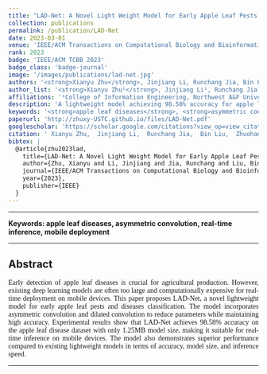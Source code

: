 ```yaml
---
title: "LAD-Net: A Novel Light Weight Model for Early Apple Leaf Pests and Diseases Classification"
collection: publications
permalink: /publication/LAD-Net
date: 2023-03-01
venue: 'IEEE/ACM Transactions on Computational Biology and Bioinformatics'
rank: 2023
badge: 'IEEE/ACM TCBB 2023'
badge_class: 'badge-journal'
image: '/images/publications/lad-net.jpg'
authors: '<strong>Xianyu Zhu</strong>, Jinjiang Li, Runchang Jia, Bin Liu, Zhuohan Yao, Aihong Yuan, Yingqiu Huo, Haixi Zhang'
author_list: '<strong>Xianyu Zhu¹</strong>, Jinjiang Li¹, Runchang Jia¹, Bin Liu¹, Zhuohan Yao¹, Aihong Yuan², Yingqiu Huo¹, Haixi Zhang¹'
affiliations: '¹College of Information Engineering, Northwest A&F University, Yangling, China<br>²College of Mechanical and Electronic Engineering, Northwest A&F University, Yangling, China'
description: 'A lightweight model achieving 98.58% accuracy for apple leaf disease recognition with only 1.25MB size, enabling real-time diagnosis on mobile devices.'
keywords: '<strong>apple leaf diseases</strong>, <strong>asymmetric convolution</strong>, <strong>real-time inference</strong>, <strong>mobile deployment</strong>'
paperurl: 'http://zhuxy-USTC.github.io/files/LAD-Net.pdf'
googlescholar: 'https://scholar.google.com/citations?view_op=view_citation&hl=en&user=DHVjR2oAAAAJ&citation_for_view=DHVjR2oAAAAJ:u5HHmVD_uO8C'
citation: ' Xianyu Zhu,  Jinjiang Li,  Runchang Jia,  Bin Liu,  Zhuohan Yao,  Aihong Yuan,  Yingqiu Huo,  Haixi Zhang, &quot;LAD-Net: A Novel Light Weight Model for Early Apple Leaf Pests and Diseases Classification.&quot; IEEE/ACM Transactions on Computational Biology and Bioinformatics, 2023.'
bibtex: |
  @article{zhu2023lad,
    title={LAD-Net: A Novel Light Weight Model for Early Apple Leaf Pests and Diseases Classification},
    author={Zhu, Xianyu and Li, Jinjiang and Jia, Runchang and Liu, Bin and Yao, Zhuohan and Yuan, Aihong and Huo, Yingqiu and Zhang, Haixi},
    journal={IEEE/ACM Transactions on Computational Biology and Bioinformatics},
    year={2023},
    publisher={IEEE}
  }
---
```



--------

**Keywords: apple leaf diseases, asymmetric convolution, real-time inference, mobile deployment**


--------

## Abstract
<div style="font-family: 'Times New Roman', Times, serif;">
<p style="text-align: justify;">
Early detection of apple leaf diseases is crucial for agricultural production. However, existing deep learning models are often too large and computationally expensive for real-time deployment on mobile devices. This paper proposes LAD-Net, a novel lightweight model for early apple leaf pests and diseases classification. The model incorporates asymmetric convolution and dilated convolution to reduce parameters while maintaining high accuracy. Experimental results show that LAD-Net achieves 98.58% accuracy on the apple leaf disease dataset with only 1.25MB model size, making it suitable for real-time inference on mobile devices. The model also demonstrates superior performance compared to existing lightweight models in terms of accuracy, model size, and inference speed.
</p>
</div>


--------
